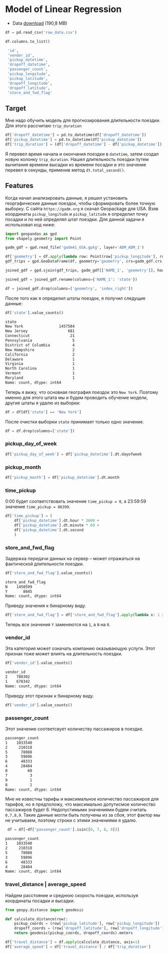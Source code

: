 # Model of Linear Regression

- Data [download](https://vk.com/doc331385305_679741102?hash=N7ULRVyk8RqTCw3Xu3elyLlcAfyXPG7a171xshEPPqD&dl=HYQWcE8QzYuTim2a1qvjItx1MOND3BCuZrov89c5Lmo&from_module=vkmsg_desktop) (190,8 MB)

```python
df = pd.read_csv('raw_data.csv')
```

```python
df.columns.to_list()
```

```bash
 'id',
 'vendor_id',
 'pickup_datetime',
 'dropoff_datetime',
 'passenger_count',
 'pickup_longitude',
 'pickup_latitude',
 'dropoff_longitude',
 'dropoff_latitude',
 'store_and_fwd_flag'
```

## Target

Мне надо обучить модель для прогнозирования длительности поездки. Для этого рассчитаю `trip_duration`

```python
df['dropoff_datetime'] = pd.to_datetime(df['dropoff_datetime'])
df['pickup_datetime'] = pd.to_datetime(df['pickup_datetime'])
df['trip_duration'] = (df['dropoff_datetime'] - df['pickup_datetime']).dt.total_seconds()
```

Я перевел время начала и окончания поездки в `datetime`, затем создал новую колонку `trip_duration`. Нашел длительность поездки путем вычитания времени высадки из времени посадки и это значение перевел в секунды, применив метод `dt.total_second()`.

## Features

Когда начал анализировать данные, я решил установить георгафические данные поездок, чтобы сформировать более точную выборку. С сайта `https://gadm.org` я скачал Geopackage для USA. Взяв координаты `pickup_longitude` и `pickup_latitude` я определил точку посадки и по ней определял штат поездки. Для данной задачи я использовал код ниже:

```python
import geopandas as gpd
from shapely.geometry import Point

gadm_gdf = gpd.read_file('gadm41_USA.gpkg', layer='ADM_ADM_1')

df['geometry'] = df.apply(lambda row: Point(row['pickup_longitude'], row['pickup_latitude']), axis=1)
gdf_trips = gpd.GeoDataFrame(df, geometry='geometry', crs=gadm_gdf.crs)

joined_gdf = gpd.sjoin(gdf_trips, gadm_gdf[['NAME_1', 'geometry']], how='left', predicate='within')

joined_gdf = joined_gdf.rename(columns={'NAME_1': 'state'})

df = joined_gdf.drop(columns=['geometry', 'index_right'])
```

После того как я определил штаты поездок, я получил следущие данные: 

```python
df['state'].value_counts()
```

```bash
state
New York                1457584
New Jersey                  681
Connecticut                  21
Pennsylvania                  5
District of Columbia          4
New Hampshire                 2
California                    2
Delaware                      1
Virginia                      1
North Carolina                1
Vermont                       1
Maryland                      1
Name: count, dtype: int64
```

Теперь я вижу, что основная география поездок это `New York`. Поэтому именно для этого штата мы и будем проводить обучение модели, другие штаты я удалю из выборки:

```python
df = df[df['state'] == 'New York']
```
После очистки выборки `state` принимает только одно значение.

```python
df = df.drop(columns=['state'])
```
### pickup_day_of_week

```python
df['pickup_day_of_week'] = df['pickup_datetime'].dt.dayofweek
```

### pickup_month

```python
df['pickup_month'] = df['pickup_datetime'].dt.month
```

### time_pickup

0:00 будет соответствовать значение `time_pickup = 0`, а 23:59:59 значение `time_pickup = 86399`.

```python
df['time_pickup'] = (
    df['pickup_datetime'].dt.hour * 3600 +
    df['pickup_datetime'].dt.minute * 60 +
    df['pickup_datetime'].dt.second 
    )
```
###

### store_and_fwd_flag

Задержка передачи данных на сервер – может отражаться на фактической длительности поездки.

```python
df['store_and_fwd_flag'].value_counts()
```

```bash
store_and_fwd_flag
N    1450599
Y       8045
Name: count, dtype: int64
```

Приведу значения к бинарному виду. 

```python
df['store_and_fwd_flag'] = df['store_and_fwd_flag'].apply(lambda x: 1 if x == 'Y' else 0)
```

Теперь все значения `Y` заменяются на `1`, а `N` на `0`.

### vendor_id

Эта категория может означать компанию оказывающую услуги. Этот признак тоже может влиять на длительность поездки.

```python
df['vendor_id'].value_counts()
```

```bash
vendor_id
2    780302
1    678342
Name: count, dtype: int64
```

Приведу этот признак к бинарному виду.

```python
df['vendor_id'].value_counts()
```

### passenger_count

Этот значение соответсвует количеству пассажиров в поездке.

```bash
passenger_count
1    1033540
2     210318
5      78088
3      59896
6      48333
4      28404
0         60
7          3
9          1
8          1
Name: count, dtype: int64
```
Мне не известны тарифы и максимальное количество пассажиров для тарифов, но я предположу, что максимально допутисмое количество пассажиров будет 6. Недопустимыми значениями будем считать `0,7,8,9`. Такие данные могли быть получены из за сбоя, этот фактор мы не учитываем, поэтому строки с этими значениями я удалю.

```python
 df = df[~df['passenger_count'].isin([0, 7, 8, 9])]
```

```bash
passenger_count
1    1033540
2     210318
5      78088
3      59896
6      48333
4      28404
Name: count, dtype: int64
```
### travel_distance | average_speed

Найдем расстояние и среднюю скорость поездки, используя координаты посадки и высадки.

```python
from geopy.distance import geodesic

def calculate_distance(row):
    pickup_coords = (row['pickup_latitude'], row['pickup_longitude'])
    dropoff_coords = (row['dropoff_latitude'], row['dropoff_longitude'])
    return geodesic(pickup_coords, dropoff_coords).meters

df['travel_distance'] = df.apply(calculate_distance, axis=1)
df['average_speed'] = df['travel_distance'] / df['trip_duration']
```






